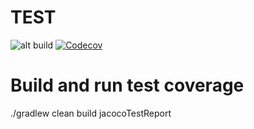 # TEST

![alt build](https://travis-ci.org/sudhirsinha-github/SampleVertxTestApp.svg?branch=master)
[![Codecov](https://img.shields.io/codecov/c/github/sudhirsinha-github/SampleVertxTestApp.svg)](https://codecov.io/gh/sudhirsinha-github/SampleVertxTestApp)
# Build and run test coverage

 ./gradlew clean build jacocoTestReport
